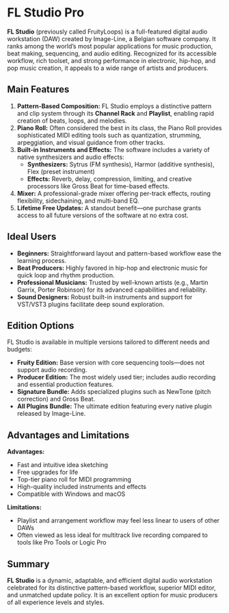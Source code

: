 # FL Studio Pro
**FL Studio** (previously called FruityLoops) is a full-featured digital audio workstation (DAW) created by Image-Line, a Belgian software company. It ranks among the world’s most popular applications for music production, beat making, sequencing, and audio editing. Recognized for its accessible workflow, rich toolset, and strong performance in electronic, hip-hop, and pop music creation, it appeals to a wide range of artists and producers.

## **Main Features**

1.  **Pattern-Based Composition:** FL Studio employs a distinctive pattern and clip system through its **Channel Rack** and **Playlist**, enabling rapid creation of beats, loops, and melodies.
2.  **Piano Roll:** Often considered the best in its class, the Piano Roll provides sophisticated MIDI editing tools such as quantization, strumming, arpeggiation, and visual guidance from other tracks.
3.  **Built-in Instruments and Effects:** The software includes a variety of native synthesizers and audio effects:
    *   **Synthesizers:** Sytrus (FM synthesis), Harmor (additive synthesis), Flex (preset instrument)
    *   **Effects:** Reverb, delay, compression, limiting, and creative processors like Gross Beat for time-based effects.
4.  **Mixer:** A professional-grade mixer offering per-track effects, routing flexibility, sidechaining, and multi-band EQ.
5.  **Lifetime Free Updates:** A standout benefit—one purchase grants access to all future versions of the software at no extra cost.


## **Ideal Users**

*   **Beginners:** Straightforward layout and pattern-based workflow ease the learning process.
*   **Beat Producers:** Highly favored in hip-hop and electronic music for quick loop and rhythm production.
*   **Professional Musicians:** Trusted by well-known artists (e.g., Martin Garrix, Porter Robinson) for its advanced capabilities and reliability.
*   **Sound Designers:** Robust built-in instruments and support for VST/VST3 plugins facilitate deep sound exploration.


## **Edition Options**

FL Studio is available in multiple versions tailored to different needs and budgets:

*   **Fruity Edition:** Base version with core sequencing tools—does not support audio recording.
*   **Producer Edition:** The most widely used tier; includes audio recording and essential production features.
*   **Signature Bundle:** Adds specialized plugins such as NewTone (pitch correction) and Gross Beat.
*   **All Plugins Bundle:** The ultimate edition featuring every native plugin released by Image-Line.


## **Advantages and Limitations**

**Advantages:**
*   Fast and intuitive idea sketching
*   Free upgrades for life
*   Top-tier piano roll for MIDI programming
*   High-quality included instruments and effects
*   Compatible with Windows and macOS

**Limitations:**
*   Playlist and arrangement workflow may feel less linear to users of other DAWs
*   Often viewed as less ideal for multitrack live recording compared to tools like Pro Tools or Logic Pro


## **Summary**

**FL Studio** is a dynamic, adaptable, and efficient digital audio workstation celebrated for its distinctive pattern-based workflow, superior MIDI editor, and unmatched update policy. It is an excellent option for music producers of all experience levels and styles.
